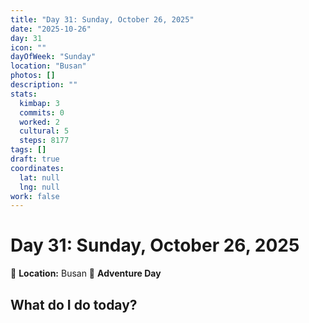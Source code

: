 ```yaml
---
title: "Day 31: Sunday, October 26, 2025"
date: "2025-10-26"
day: 31
icon: ""
dayOfWeek: "Sunday"
location: "Busan"
photos: []
description: ""
stats:
  kimbap: 3
  commits: 0
  worked: 2
  cultural: 5
  steps: 8177
tags: []
draft: true
coordinates:
  lat: null
  lng: null
work: false
---
```

# Day 31: Sunday, October 26, 2025

📍 **Location:** Busan
🎒 **Adventure Day**

## What do I do today?


